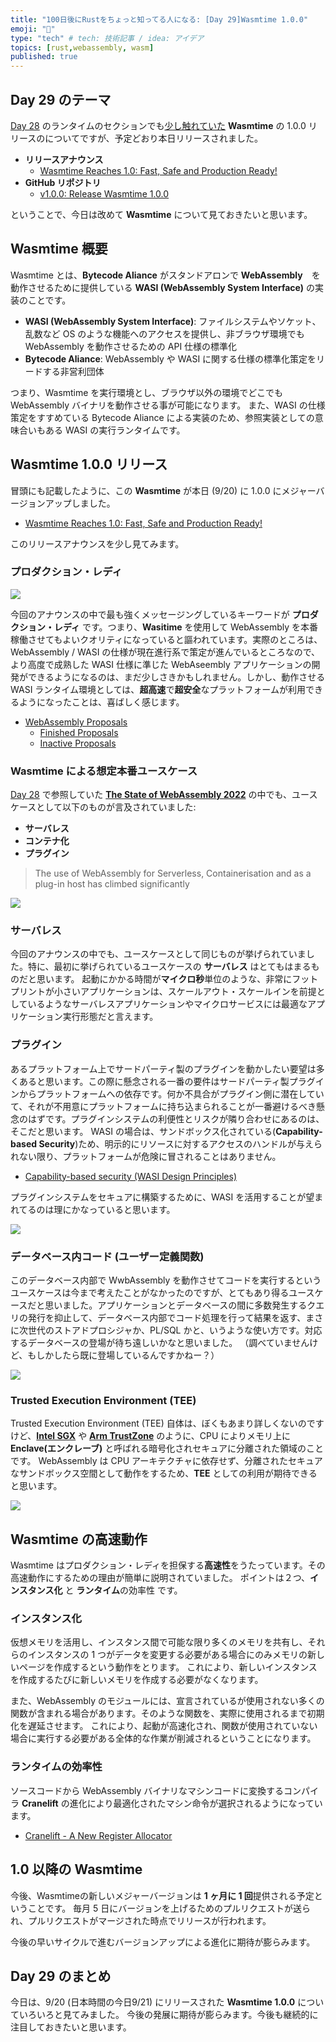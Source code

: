 ```yaml
---
title: "100日後にRustをちょっと知ってる人になる: [Day 29]Wasmtime 1.0.0"
emoji: "🦀"
type: "tech" # tech: 技術記事 / idea: アイデア
topics: [rust,webassembly, wasm]
published: true
---
```

## Day 29 のテーマ

[Day 28](https://zenn.dev/shinyay/articles/hello-rust-day028) のランタイムのセクションでも[少し触れていた](https://zenn.dev/shinyay/articles/hello-rust-day028#%E3%83%A9%E3%83%B3%E3%82%BF%E3%82%A4%E3%83%A0) **Wasmtime** の 1.0.0 リリースのについてですが、予定どおり本日リリースされました。

- **リリースアナウンス**
  - [Wasmtime Reaches 1.0: Fast, Safe and Production Ready!](https://bytecodealliance.org/articles/wasmtime-1-0-fast-safe-and-production-ready)
- **GitHub リポジトリ**
  - [v1.0.0: Release Wasmtime 1.0.0](https://github.com/bytecodealliance/wasmtime/releases/tag/v1.0.0)

ということで、今日は改めて **Wasmtime** について見ておきたいと思います。

## Wasmtime 概要

Wasmtime とは、**Bytecode Aliance** がスタンドアロンで **WebAssembly**　を動作させるために提供している **WASI (WebAssembly System Interface)** の実装のことです。

- **WASI (WebAssembly System Interface)**: ファイルシステムやソケット、乱数など OS のような機能へのアクセスを提供し、非ブラウザ環境でも WebAssembly を動作させるための API 仕様の標準化
- **Bytecode Aliance**: WebAssembly や WASI に関する仕様の標準化策定をリードする非営利団体

つまり、Wasmtime を実行環境とし、ブラウザ以外の環境でどこでも WebAssembly バイナリを動作させる事が可能になります。
また、WASI の仕様策定をすすめている Bytecode Aliance による実装のため、参照実装としての意味合いもある WASI の実行ランタイムです。
## Wasmtime 1.0.0 リリース

冒頭にも記載したように、この **Wasmtime** が本日 (9/20) に 1.0.0 にメジャーバージョンアップしました。

- [Wasmtime Reaches 1.0: Fast, Safe and Production Ready!](https://bytecodealliance.org/articles/wasmtime-1-0-fast-safe-and-production-ready)

このリリースアナウンスを少し見てみます。

### プロダクション・レディ

![](https://storage.googleapis.com/zenn-user-upload/6fe5383db11e-20220921.png)

今回のアナウンスの中で最も強くメッセージングしているキーワードが **プロダクション・レディ** です。つまり、**Wasitime** を使用して WebAssembly を本番稼働させてもよいクオリティになっていると謳われています。実際のところは、WebAssembly / WASI の仕様が現在進行系で策定が進んでいるところなので、より高度で成熟した WASI 仕様に準じた WebAseembly アプリケーションの開発ができるようになるのは、まだ少しさきかもしれません。しかし、動作させる WASI ランタイム環境としては、**超高速**で**超安全**なプラットフォームが利用できるようになったことは、喜ばしく感じます。

- [WebAssembly Proposals](https://github.com/WebAssembly/proposals/blob/main/README.md)
  - [Finished Proposals](https://github.com/WebAssembly/proposals/blob/main/finished-proposals.md)
  - [Inactive Proposals](https://github.com/WebAssembly/proposals/blob/main/inactive-proposals.md)

### Wasmtime による想定本番ユースケース

[Day 28](https://zenn.dev/shinyay/articles/hello-rust-day028) で参照していた **[The State of WebAssembly 2022](https://blog.scottlogic.com/2022/06/20/state-of-wasm-2022.html)** の中でも、ユースケースとして以下のものが言及されていました:

- **サーバレス**
- **コンテナ化**
- **プラグイン**

> The use of WebAssembly for Serverless, Containerisation and as a plug-in host has climbed significantly

![](https://storage.googleapis.com/zenn-user-upload/959fc6dfc1c5-20220921.png)

### サーバレス

今回のアナウンスの中でも、ユースケースとして同じものが挙げられていました。特に、最初に挙げられているユースケースの **サーバレス** はとてもはまるものだと思います。
起動にかかる時間が**マイクロ秒**単位のような、非常にフットプリントが小さいアプリケーションは、スケールアウト・スケールインを前提としているようなサーバレスアプリケーションやマイクロサービスには最適なアプリケーション実行形態だと言えます。

### プラグイン

あるプラットフォーム上でサードパーティ製のプラグインを動かしたい要望は多くあると思います。この際に懸念される一番の要件はサードパーティ製プラグインからプラットフォームへの依存です。何か不具合がプラグイン側に潜在していて、それが不用意にプラットフォームに持ち込まられることが一番避けるべき懸念のはずです。プラグインシステムの利便性とリスクが隣り合わせにあるのは、そこだと思います。
WASI の場合は、サンドボックス化されている(**Capability-based Security**)ため、明示的にリソースに対するアクセスのハンドルが与えられない限り、プラットフォームが危険に冒されることはありません。

- [Capability-based security (WASI Design Principles)](https://github.com/WebAssembly/WASI#capability-based-security)

プラグインシステムをセキュアに構築するために、WASI を活用することが望まれてるのは理にかなっていると思います。

![](https://storage.googleapis.com/zenn-user-upload/277acb700563-20220921.png)

### データベース内コード (ユーザー定義関数)

このデータベース内部で WwbAssembly を動作させてコードを実行するというユースケースは今まで考えたことがなかったのですが、とてもあり得るユースケースだと思いました。アプリケーションとデータベースの間に多数発生するクエリの発行を抑止して、データベース内部でコード処理を行って結果を返す、まさに次世代のストアドプロシジャか、PL/SQL かと、いうような使い方です。対応するデータベースの登場が待ち遠しいかなと思いました。
（調べていませんけど、もしかしたら既に登場しているんですかねー？）

![](https://storage.googleapis.com/zenn-user-upload/cbb497b2b495-20220921.png)

### Trusted Execution Environment (TEE)

Trusted Execution Environment (TEE) 自体は、ぼくもあまり詳しくないのですけど、**[Intel SGX](https://www.intel.co.jp/content/www/jp/ja/architecture-and-technology/software-guard-extensions.html)** や **[Arm TrustZone](https://www.arm.com/ja/technologies/trustzone-for-cortex-a)** のように、CPU によりメモリ上に **Enclave(エンクレーブ)** と呼ばれる暗号化されセキュアに分離された領域のことです。
WebAssembly は CPU アーキテクチャに依存せず、分離されたセキュアなサンドボックス空間として動作をするため、**TEE** としての利用が期待できると思います。

![](https://storage.googleapis.com/zenn-user-upload/18f9a6defaf2-20220921.png)

## Wasmtime の高速動作

Wasmtime はプロダクション・レディを担保する**高速性**をうたっています。その高速動作にするための理由が簡単に説明されていました。
ポイントは２つ、**インスタンス化** と **ランタイム**の効率性 です。

### インスタンス化

仮想メモリを活用し、インスタンス間で可能な限り多くのメモリを共有し、それらのインスタンスの 1 つがデータを変更する必要がある場合にのみメモリの新しいページを作成するという動作をとります。
これにより、新しいインスタンスを作成するたびに新しいメモリを作成する必要がなくなります。

また、WebAssembly のモジュールには、宣言されているが使用されない多くの関数が含まれる場合があります。そのような関数を、実際に使用されるまで初期化を遅延させます。
これにより、起動が高速化され、関数が使用されていない場合に実行する必要がある全体的な作業が削減されるということになります。

### ランタイムの効率性

ソースコードから WebAssembly バイナリなマシンコードに変換するコンパイラ **Cranelift** の進化により最適化されたマシン命令が選択されるようになっています。

- [Cranelift - A New Register Allocator](https://cfallin.org/blog/2022/06/09/cranelift-regalloc2/)

## 1.0 以降の Wasmtime

今後、Wasmtimeの新しいメジャーバージョンは **1 ヶ月に 1 回**提供される予定ということです。
毎月 5 日にバージョンを上げるためのプルリクエストが送られ、プルリクエストがマージされた時点でリリースが行われます。

今後の早いサイクルで進むバージョンアップによる進化に期待が膨らみます。

## Day 29 のまとめ

今日は、9/20 (日本時間の今日9/21) にリリースされた **Wasmtime 1.0.0** についていろいろと見てみました。
今後の発展に期待が膨らみます。今後も継続的に注目しておきたいと思います。
